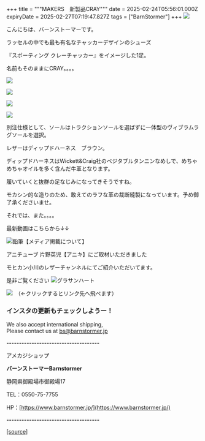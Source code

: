 +++
title = """MAKERS　新製品CRAY"""
date = 2025-02-24T05:56:01.000Z
expiryDate = 2025-02-27T07:19:47.827Z
tags = ["BarnStormer"]
+++
[![](https://stat.ameba.jp/user_images/20231023/16/barnstormer-go/b2/03/p/o0420015015354743273.png)](https://ameblo.jp/barnstormer-go/entry-12825670498.html)

こんにちは、バーンストーマーです。

ラッセルの中でも最も有名なチャッカーデザインのシューズ

『スポーティング クレーチャッカー』をイメージした1足。

名前もそのままにCRAY。。。。

[![](https://stat.ameba.jp/user_images/20250224/15/barnstormer-go/ec/45/j/o0466070015547809167.jpg)](https://stat.ameba.jp/user_images/20250224/15/barnstormer-go/ec/45/j/o0466070015547809167.jpg)

  
[![](https://stat.ameba.jp/user_images/20250224/15/barnstormer-go/fa/f0/j/o0466070015547809170.jpg)](https://stat.ameba.jp/user_images/20250224/15/barnstormer-go/fa/f0/j/o0466070015547809170.jpg)

[![](https://stat.ameba.jp/user_images/20250224/15/barnstormer-go/4d/b0/j/o0466070015547809171.jpg)](https://stat.ameba.jp/user_images/20250224/15/barnstormer-go/4d/b0/j/o0466070015547809171.jpg)

[![](https://stat.ameba.jp/user_images/20250224/15/barnstormer-go/4a/ad/j/o0466070015547809173.jpg)](https://stat.ameba.jp/user_images/20250224/15/barnstormer-go/4a/ad/j/o0466070015547809173.jpg)

別注仕様として、ソールはトラクションソールを選ばずに一体型のヴィブラムラグソールを選択。

レザーはディップドハーネス　ブラウン。   
  
ディップドハーネスはWickett&Craig社のベジタブルタンニンなめしで、めちゃめちゃオイルを多く含んだ牛革となります。

履いていくと抜群の足なじみになってきそうですね。

モカシン的な造りのため、敢えてのラフな革の裁断縫製になっています。予め御了承くださいませ。

それでは、また。。。。

最新動画はこちらから↓↓

![鉛筆](https://stat100.ameba.jp/blog/ucs/img/char/char3/519.png)【メディア掲載について】

アニチューブ 片野英児【アニキ】にご取材いただきました

モヒカン小川のレザーチャンネルにてご紹介いただいてます。

是非ご覧ください ![グラサンハート](https://stat100.ameba.jp/blog/ucs/img/char/char3/148.png)

[![](https://stat.ameba.jp/user_images/20230412/16/barnstormer-go/6a/23/p/o0108010815269242493.png)](https://www.instagram.com/barnstormer_daily/)　（←クリックするとリンク先へ飛べます）

### インスタの更新もチェックしようー！

We also accept international shipping,  
Please contact us at bs@barnstormer.jp

**\-------------------------------------**

アメカジショップ

**バーンストーマーBarnstormer**

静岡県御殿場市御殿場17

TEL：0550-75-7755

HP：[https://www.barnstormer.jp/](https://www.barnstormer.jp/)

**\-------------------------------------**

[[source]](https://ameblo.jp/barnstormer-go/entry-12887643856.html)
